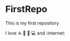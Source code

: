 # FirstRepo

This is my first repository

I love :coffee: :pizza: :dancer: :computer: and :internet:
